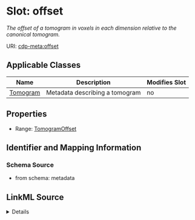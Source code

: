 

# Slot: offset


_The offset of a tomogram in voxels in each dimension relative to the canonical tomogram._



URI: [cdp-meta:offset](metadataoffset)



<!-- no inheritance hierarchy -->





## Applicable Classes

| Name | Description | Modifies Slot |
| --- | --- | --- |
| [Tomogram](Tomogram.md) | Metadata describing a tomogram |  no  |







## Properties

* Range: [TomogramOffset](TomogramOffset.md)





## Identifier and Mapping Information







### Schema Source


* from schema: metadata




## LinkML Source

<details>
```yaml
name: offset
description: The offset of a tomogram in voxels in each dimension relative to the
  canonical tomogram.
from_schema: metadata
rank: 1000
alias: offset
owner: Tomogram
domain_of:
- Tomogram
range: TomogramOffset
inlined: true
inlined_as_list: true

```
</details>
